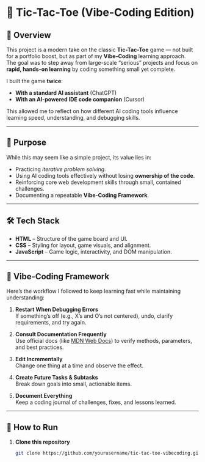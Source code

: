# 🎯 Tic-Tac-Toe (Vibe-Coding Edition)

## 📌 Overview
This project is a modern take on the classic **Tic-Tac-Toe** game — not built for a portfolio boost, but as part of my **Vibe-Coding** learning approach.  
The goal was to step away from large-scale “serious” projects and focus on **rapid, hands-on learning** by coding something small yet complete.  

I built the game **twice**:
- **With a standard AI assistant** (ChatGPT)  
- **With an AI-powered IDE code companion** (Cursor)  

This allowed me to reflect on how different AI coding tools influence learning speed, understanding, and debugging skills.

---

## 🎯 Purpose
While this may seem like a simple project, its value lies in:
- Practicing *iterative problem solving*.
- Using AI coding tools effectively without losing **ownership of the code**.
- Reinforcing core web development skills through small, contained challenges.
- Documenting a repeatable **Vibe-Coding Framework**.

---

## 🛠 Tech Stack
- **HTML** – Structure of the game board and UI.
- **CSS** – Styling for layout, game visuals, and alignment.
- **JavaScript** – Game logic, interactivity, and DOM manipulation.

---

## 📖 Vibe-Coding Framework
Here’s the workflow I followed to keep learning fast while maintaining understanding:

1. **Restart When Debugging Errors**  
   If something’s off (e.g., X’s and O’s not centered), undo, clarify requirements, and try again.

2. **Consult Documentation Frequently**  
   Use official docs (like [MDN Web Docs](https://developer.mozilla.org/)) to verify methods, parameters, and best practices.

3. **Edit Incrementally**  
   Change one thing at a time and observe the effect.

4. **Create Future Tasks & Subtasks**  
   Break down goals into small, actionable items.

5. **Document Everything**  
   Keep a coding journal of challenges, fixes, and lessons learned.

---

## 🚀 How to Run
1. **Clone this repository**  
   ```bash
   git clone https://github.com/yourusername/tic-tac-toe-vibecoding.git
